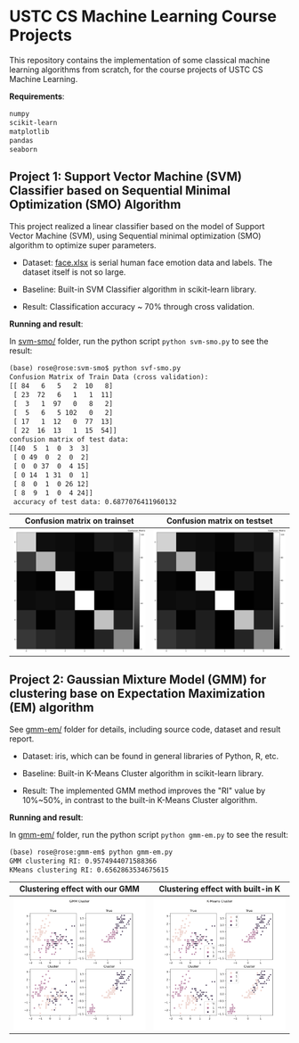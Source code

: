 # USTC CS Machine Learning Course Projects

This repository contains the implementation of some classical machine learning algorithms from scratch, for the course projects of USTC CS Machine Learning.


**Requirements**:

```
numpy
scikit-learn
matplotlib
pandas
seaborn
```

## Project 1: Support Vector Machine (SVM) Classifier based on Sequential Minimal Optimization (SMO) Algorithm

This project realized a linear classifier based on the model of Support Vector Machine (SVM), using Sequential minimal optimization (SMO) algorithm to optimize super parameters.

- Dataset: [face.xlsx](./svm-smo/face.xlsx) is serial human face emotion data and labels. The dataset itself is not so large.

- Baseline: Built-in SVM Classifier algorithm in scikit-learn library.

- Result: Classification accuracy ~ 70% through cross validation.

**Running and result**:

In [svm-smo/](./svm-smo/) folder, run the python script `python svm-smo.py` to see the result:

```shell
(base) rose@rose:svm-smo$ python svf-smo.py 
Confusion Matrix of Train Data (cross validation):
[[ 84   6   5   2  10   8]
 [ 23  72   6   1   1  11]
 [  3   1  97   0   8   2]
 [  5   6   5 102   0   2]
 [ 17   1  12   0  77  13]
 [ 22  16  13   1  15  54]]
confusion matrix of test data:
[[40  5  1  0  3  3]
 [ 0 49  0  2  0  2]
 [ 0  0 37  0  4 15]
 [ 0 14  1 31  0  1]
 [ 8  0  1  0 26 12]
 [ 8  9  1  0  4 24]]
 accuracy of test data: 0.6877076411960132
```

| Confusion matrix on trainset                | Confusion matrix on testset                 |
| ------------------------------------------- | ------------------------------------------- |
| ![](./screenshots/svm-confusion_matrix.png) | ![](./screenshots/svm-confusion_matrix.png) |




## Project 2: Gaussian Mixture Model (GMM) for clustering base on Expectation Maximization (EM) algorithm

See [gmm-em/](./gmm-em/) folder for details, including source code, dataset and result report.

- Dataset: iris, which can be found in general libraries of Python, R, etc.

- Baseline: Built-in K-Means Cluster algorithm in scikit-learn library.

- Result: The implemented GMM method improves the "RI" value by 10%~50%, in contrast to the built-in K-Means Cluster algorithm.

**Running and result**:

In [gmm-em/](./gmm-em/) folder, run the python script `python gmm-em.py` to see the result:

```shell
(base) rose@rose:gmm-em$ python gmm-em.py 
GMM clustering RI: 0.9574944071588366
KMeans clustering RI: 0.6562863534675615
```

| Clustering effect with our GMM        | Clustering effect with built-in K        |
| ------------------------------------- | ---------------------------------------- |
| ![](./screenshots/clustering-gmm.png) | ![](./screenshots/clustering-kmeans.png) |

